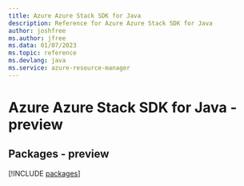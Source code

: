 ```yaml
---
title: Azure Azure Stack SDK for Java
description: Reference for Azure Azure Stack SDK for Java
author: joshfree
ms.author: jfree
ms.data: 01/07/2023
ms.topic: reference
ms.devlang: java
ms.service: azure-resource-manager
---
```

# Azure Azure Stack SDK for Java - preview
## Packages - preview
[!INCLUDE [packages](azure-stack-index.md)]